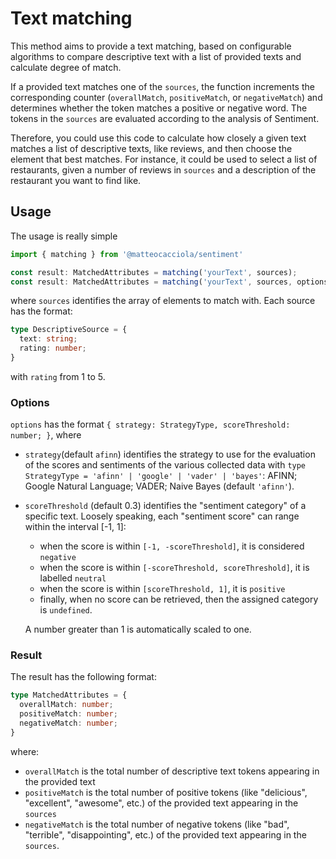 # Text matching

This method aims to provide a text matching, based on configurable algorithms to compare descriptive text with a list
of provided texts and calculate degree of match.

If a provided text matches one of the `sources`, the function increments the corresponding counter (`overallMatch`,
`positiveMatch`, or `negativeMatch`) and determines whether the token matches a positive or negative word.
The tokens in the `sources` are evaluated according to the analysis of Sentiment.

Therefore, you could use this code to calculate how closely a given text matches a list of descriptive texts, like
reviews, and then choose the element that best matches. For instance, it could be used to select a list of restaurants,
given a number of reviews in `sources` and a description of the restaurant you want to find like.

## Usage
The usage is really simple
```typescript
import { matching } from '@matteocacciola/sentiment'

const result: MatchedAttributes = matching('yourText', sources);
const result: MatchedAttributes = matching('yourText', sources, options);
```
where `sources` identifies the array of elements to match with. Each source has the format:
```typescript
type DescriptiveSource = {
  text: string;
  rating: number;
}
```
with `rating` from 1 to 5.

### Options
`options` has the format `{ strategy: StrategyType, scoreThreshold: number; }`, where
- `strategy`(default `afinn`) identifies the strategy to use for the evaluation of the scores and sentiments of the
  various collected data with `type StrategyType = 'afinn' | 'google' | 'vader' | 'bayes'`: AFINN; Google Natural
  Language; VADER; Naive Bayes (default `'afinn'`).
- `scoreThreshold` (default 0.3) identifies the "sentiment category" of a specific text. Loosely speaking, each
  "sentiment score" can range within the interval [-1, 1]:
  - when the score is within `[-1, -scoreThreshold]`, it is considered `negative`
  - when the score is within `[-scoreThreshold, scoreThreshold]`, it is labelled `neutral`
  - when the score is within `[scoreThreshold, 1]`, it is `positive`
  - finally, when no score can be retrieved, then the assigned category is `undefined`.

  A number greater than 1 is automatically scaled to one.

### Result
The result has the following format:
```typescript
type MatchedAttributes = {
  overallMatch: number;
  positiveMatch: number;
  negativeMatch: number;
}
```
where:
- `overallMatch` is the total number of descriptive text tokens appearing in the provided text
- `positiveMatch` is the total number of positive tokens (like "delicious", "excellent", "awesome", etc.) of the provided
text appearing in the `sources`
- `negativeMatch` is the total number of negative tokens (like "bad", "terrible", "disappointing", etc.) of the provided
text appearing in the `sources`.
